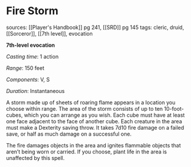 # Fire Storm
sources: [[Player's Handbook]] pg 241, [[SRD]] pg 145
tags: cleric, druid, [[Sorceror]], [[7th level]], evocation

**7th-level evocation**

*Casting time*: 1 action

*Range*: 150 feet

*Components*: V, S

*Duration*: Instantaneous

A storm made up of sheets of roaring flame appears in a location you choose within range. The area of the storm consists of up to ten 10-foot-cubes, which you can arrange as you wish. Each cube must have at least one face adjacent to the face of another cube. Each creature in the area must make a Dexterity saving throw. It takes 7d10 fire damage on a failed save, or half as much damage on a successful one.

The fire damages objects in the area and ignites flammable objects that aren’t being worn or carried. If you choose, plant life in the area is unaffected by this spell.
